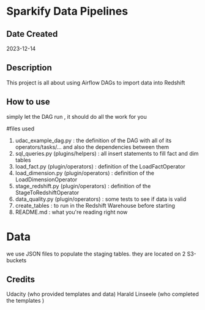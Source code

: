 # Sparkify Data Pipelines

## Date Created
2023-12-14

## Description
This project is all about using Airflow DAGs to import data into Redshift

## How to use
simply let the DAG run , it should do all the work for you

#files used
1. udac_example_dag.py  : the definition of the DAG with all of its operators/tasks/...
				and also the dependencies between them
2. sql_queries.py (plugins/helpers) : all insert statements to fill fact and dim tables
3. load_fact.py (plugin/operators) : definition of the LoadFactOperator
4. load_dimension.py (plugin/operators) : definition of the LoadDimensionOperator
5. stage_redshift.py (plugin/operators) : definition of the StageToRedshiftOperator
6. data_quality.py (plugin/operators) : some tests to see if data is valid
7. create_tables : to run in the Redshift Warehouse before starting
8. README.md : what you're reading right now

# Data
we use JSON files to populate the staging tables.
they are located on 2 S3-buckets

## Credits
Udacity (who provided templates and data)
Harald Linseele (who completed the templates )